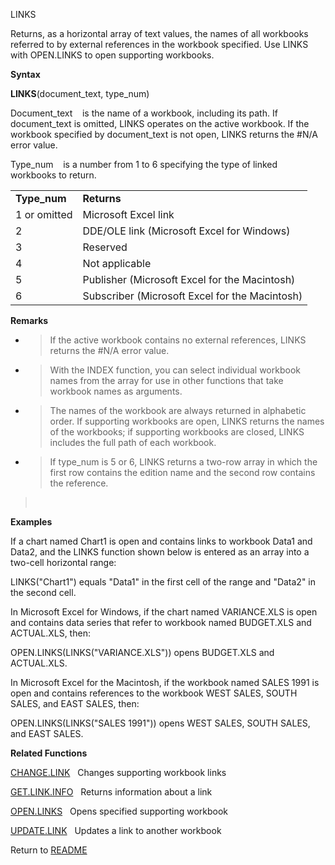 LINKS

Returns, as a horizontal array of text values, the names of all
workbooks referred to by external references in the workbook specified.
Use LINKS with OPEN.LINKS to open supporting workbooks.

**Syntax**

**LINKS**(document\_text, type\_num)

Document\_text&nbsp;&nbsp;&nbsp;&nbsp;is the name of a workbook,
including its path. If document\_text is omitted, LINKS operates on the
active workbook. If the workbook specified by document\_text is not
open, LINKS returns the \#N/A error value.

Type\_num&nbsp;&nbsp;&nbsp;&nbsp;is a number from 1 to 6 specifying the
type of linked workbooks to return.

|               |                                                |
| ------------- | ---------------------------------------------- |
| **Type\_num** | **Returns**                                    |
| 1 or omitted  | Microsoft Excel link                           |
| 2             | DDE/OLE link (Microsoft Excel for Windows)     |
| 3             | Reserved                                       |
| 4             | Not applicable                                 |
| 5             | Publisher (Microsoft Excel for the Macintosh)  |
| 6             | Subscriber (Microsoft Excel for the Macintosh) |

**Remarks**

  - > If the active workbook contains no external references, LINKS
    > returns the \#N/A error value.

  - > With the INDEX function, you can select individual workbook names
    > from the array for use in other functions that take workbook names
    > as arguments.

  - > The names of the workbook are always returned in alphabetic order.
    > If supporting workbooks are open, LINKS returns the names of the
    > workbooks; if supporting workbooks are closed, LINKS includes the
    > full path of each workbook.

  - > If type\_num is 5 or 6, LINKS returns a two-row array in which the
    > first row contains the edition name and the second row contains
    > the reference.

> &nbsp;

**Examples**

If a chart named Chart1 is open and contains links to workbook Data1 and
Data2, and the LINKS function shown below is entered as an array into a
two-cell horizontal range:

LINKS("Chart1") equals "Data1" in the first cell of the range and
"Data2" in the second cell.

In Microsoft Excel for Windows, if the chart named VARIANCE.XLS is open
and contains data series that refer to workbook named BUDGET.XLS and
ACTUAL.XLS, then:

OPEN.LINKS(LINKS("VARIANCE.XLS")) opens BUDGET.XLS and ACTUAL.XLS.

In Microsoft Excel for the Macintosh, if the workbook named SALES 1991
is open and contains references to the workbook WEST SALES, SOUTH SALES,
and EAST SALES, then:

OPEN.LINKS(LINKS("SALES 1991")) opens WEST SALES, SOUTH SALES, and EAST
SALES.

**Related Functions**

[CHANGE.LINK](CHANGE.LINK.md)&nbsp;&nbsp;&nbsp;Changes supporting workbook links

[GET.LINK.INFO](GET.LINK.INFO.md)&nbsp;&nbsp;&nbsp;Returns information about a link

[OPEN.LINKS](OPEN.LINKS.md)&nbsp;&nbsp;&nbsp;Opens specified supporting workbook

[UPDATE.LINK](UPDATE.LINK.md)&nbsp;&nbsp;&nbsp;Updates a link to another workbook



Return to [README](README.md)

